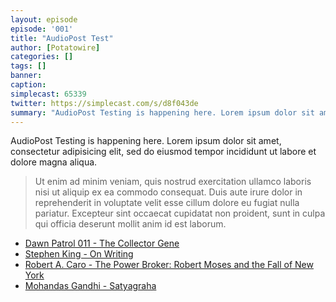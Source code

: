 ```yaml
---
layout: episode
episode: '001'
title: "AudioPost Test"
author: [Potatowire]
categories: []
tags: []
banner:
caption:
simplecast: 65339
twitter: https://simplecast.com/s/d8f043de
summary: "AudioPost Testing is happening here. Lorem ipsum dolor sit amet, consectetur adipisicing elit, sed do eiusmod tempor incididunt ut labore et dolore magna aliqua."
---
```


AudioPost Testing is happening here. Lorem ipsum dolor sit amet, consectetur adipisicing elit, sed do eiusmod tempor incididunt ut labore et dolore magna aliqua.

> Ut enim ad minim veniam, quis nostrud exercitation ullamco laboris nisi ut aliquip ex ea commodo consequat. Duis aute irure dolor in reprehenderit in voluptate velit esse cillum dolore eu fugiat nulla pariatur. Excepteur sint occaecat cupidatat non proident, sunt in culpa qui officia deserunt mollit anim id est laborum.

 - [Dawn Patrol 011 - The Collector Gene][1]
 - [Stephen King - On Writing][2]
 - [Robert A. Caro - The Power Broker: Robert Moses and the Fall of New York][3]
 - [Mohandas Gandhi - Satyagraha][4]


  [1]: http://technicaldifficulties.us/dawn-patrol/011-the-collector-gene
  [2]: http://amzn.to/2oa2a3F
  [3]: http://amzn.to/2nE7E2T
  [4]: http://amzn.to/2naT6wi

